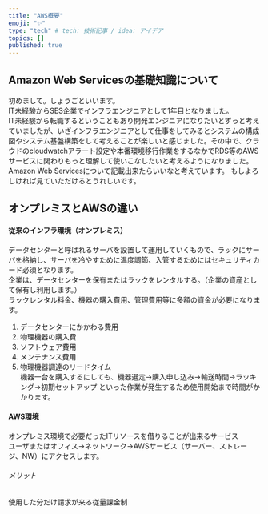 ```yaml
---
title: "AWS概要"
emoji: "✨"
type: "tech" # tech: 技術記事 / idea: アイデア
topics: []
published: true
---
```


## Amazon Web Servicesの基礎知識について

初めまして。しょうごといいます。<br>
IT未経験からSES企業でインフラエンジニアとして1年目となりました。<br>
IT未経験から転職するということもあり開発エンジニアになりたいとずっと考えていましたが、いざインフラエンジニアとして仕事をしてみるとシステムの構成図やシステム基盤構築をして考えることが楽しいと感じました。その中で、クラウドのcloudwatchアラート設定や本番環境移行作業をするなかでRDS等のAWSサービスに関わりもっと理解して使いこなしたいと考えるようになりました。<br>
Amazon Web Servicesについて記載出来たらいいなと考えています。
もしよろしければ見ていただけるとうれしいです。


## オンプレミスとAWSの違い
#### 従来のインフラ環境（オンプレミス）
データセンターと呼ばれるサーバを設置して運用していくもので、ラックにサーバを格納し、サーバを冷やすために温度調節、入管するためにはセキュリティカード必須となります。<br>
企業は、データセンターを保有またはラックをレンタルする。（企業の資産として保有し利用します。）<br>
ラックレンタル料金、機器の購入費用、管理費用等に多額の資金が必要になります。<br>
1. データセンターにかかわる費用
2. 物理機器の購入費
3. ソフトウェア費用
4. メンテナンス費用
5. 物理機器調達のリードタイム<br>
機器一台を購入するにしても、機器選定→購入申し込み→輸送時間→ラッキング→初期セットアップ といった作業が発生するため使用開始まで時間がかかります。

#### AWS環境
オンプレミス環境で必要だったITリソースを借りることが出来るサービス<br>
ユーザまたはオフィス→ネットワーク→AWSサービス（サーバー、ストレージ、NW）にアクセスします。

###### メリット
使用した分だけ請求が来る従量課金制















